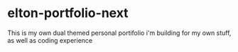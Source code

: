 # elton-portfolio-next
This is my own dual themed personal portifolio i'm building for my own stuff, as well as coding experience

